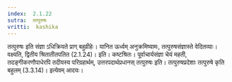 ```yaml
---
index:  2.1.22
sutra:  तत्पुरुषः
vritti:  kashika 
---
```


तत्पुरुषः इति संज्ञा ऽधिक्रियते प्राग् बहुव्रीहेः। यानित ऊर्ध्वम् अनुक्रमिष्यामः, तत्पुरुषसंज्ञास्ते वेदितव्याः। वक्ष्यति, द्वितीय श्रितातीतपतित (2.1.24)। इति। कष्टश्रितः। पूर्वाचार्यसंज्ञा चेयं महती, तदङ्गीकरणौपाधेरपि तदीयस्य परिग्रहार्थम्, उत्तरपदार्थप्रधानस् तत्पुरुषः इति। तत्पुरुषप्रदेशाः तत्पुरुषे कृति बहुलम् (3.3.14)। इत्येवम् आदयः।

